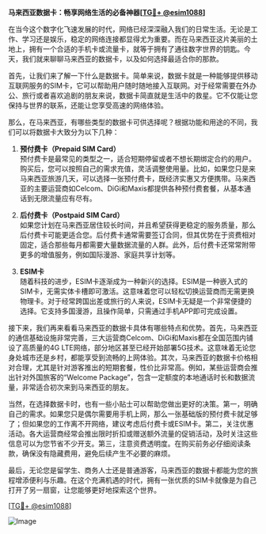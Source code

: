 **马来西亚数据卡：畅享网络生活的必备神器[[TG💪+ @esim1088](https://t.me/s/esim1088)]**

在当今这个数字化飞速发展的时代，网络已经深深融入我们的日常生活。无论是工作、学习还是娱乐，稳定的网络连接都显得尤为重要。而在马来西亚这片美丽的土地上，拥有一个合适的手机卡或流量卡，就等于拥有了通往数字世界的钥匙。今天，我们就来聊聊马来西亚的数据卡，以及如何选择最适合你的那款。

首先，让我们来了解一下什么是数据卡。简单来说，数据卡就是一种能够提供移动互联网服务的SIM卡，它可以帮助用户随时随地接入互联网。对于经常需要在外办公、旅行或者喜欢追剧的朋友来说，数据卡简直就是生活中的救星。它不仅能让您保持与世界的联系，还能让您享受高速的网络体验。

那么，在马来西亚，有哪些类型的数据卡可供选择呢？根据功能和用途的不同，我们可以将数据卡大致分为以下几种：

1. **预付费卡（Prepaid SIM Card）**  
   预付费卡是最常见的类型之一，适合短期停留或者不想长期绑定合约的用户。购买后，您可以按照自己的需求充值，灵活调整使用量。比如，如果您只是来马来西亚旅游几天，可以选择一张预付费卡，既经济实惠又方便携带。马来西亚的主要运营商如Celcom、DiGi和Maxis都提供各种预付费套餐，从基本通话到无限流量应有尽有。

2. **后付费卡（Postpaid SIM Card）**  
   如果您计划在马来西亚居住较长时间，并且希望获得更稳定的服务质量，那么后付费卡可能更适合您。后付费卡通常需要签订合同，但其优势在于资费相对固定，适合那些每月都需要大量数据流量的人群。此外，后付费卡还常常附带更多的增值服务，例如国际漫游、家庭共享计划等。

3. **ESIM卡**  
   随着科技的进步，ESIM卡逐渐成为一种新兴的选择。ESIM是一种嵌入式的SIM卡，无需实体卡槽即可激活。这意味着您可以轻松切换运营商而无需更换物理卡。对于经常跨国出差或旅行的人来说，ESIM卡无疑是一个非常便捷的选择。它支持多国漫游，且操作简单，只需通过手机APP即可完成设置。

接下来，我们再来看看马来西亚的数据卡具体有哪些特点和优势。首先，马来西亚的通信基础设施非常完善，三大运营商Celcom、DiGi和Maxis都在全国范围内铺设了高质量的4G LTE网络，部分地区甚至已经开始部署5G技术。这意味着无论您身处城市还是乡村，都能享受到流畅的上网体验。其次，马来西亚的数据卡价格相对合理，尤其是针对游客推出的短期套餐，性价比非常高。例如，某些运营商会推出针对外国旅客的“Welcome Package”，包含一定额度的本地通话时长和数据流量，非常适合初次来到马来西亚的朋友。

当然，在选择数据卡时，也有一些小贴士可以帮助您做出更好的决策。第一，明确自己的需求。如果您只是偶尔需要用手机上网，那么一张基础版的预付费卡就足够了；但如果您的工作离不开网络，建议考虑后付费卡或ESIM卡。第二，关注优惠活动。各大运营商经常会推出限时折扣或赠送额外流量的促销活动，及时关注这些信息可以为您节省不少开支。第三，注意资费透明度。在购买前务必仔细阅读条款，确保没有隐藏费用，避免后续产生不必要的麻烦。

最后，无论您是留学生、商务人士还是普通游客，马来西亚的数据卡都能为您的旅程增添便利与乐趣。在这个充满机遇的时代，拥有一张优质的SIM卡就像是为自己打开了另一扇窗，让您能够更好地探索这个世界。

[[TG💪+ @esim1088](https://t.me/s/esim1088)]  

![Image](https://i.postimg.cc/4NQfJmqS/Snipaste-2025-05-13-00-14-12.png)